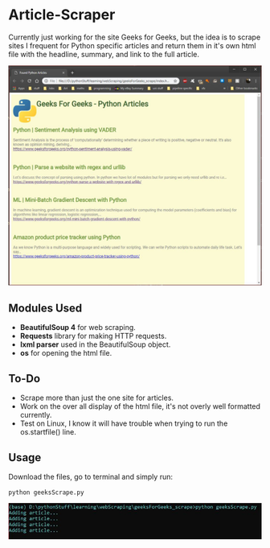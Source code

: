 # Article-Scraper

Currently just working for the site Geeks for Geeks, but the idea is to scrape sites I frequent for Python specific articles and return them in it's own html file with the headline, summary, and link to the full article.

<img width=600px src="https://github.com/SlyCodePanda/Article-Scraper/blob/master/screenshot.JPG" />

Modules Used
------
* **BeautifulSoup 4** for web scraping.
* **Requests** library for making HTTP requests.
* **lxml parser** used in the BeautifulSoup object.
* **os** for opening the html file.

To-Do
------
* Scrape more than just the one site for articles.
* Work on the over all display of the html file, it's not overly well formatted currently.
* Test on Linux, I know it will have trouble when trying to run the os.startfile() line.

Usage
------
Download the files, go to terminal and simply run:
```
python geeksScrape.py
```
<img width=600px src="https://github.com/SlyCodePanda/Article-Scraper/blob/master/screenshot02.JPG" />
